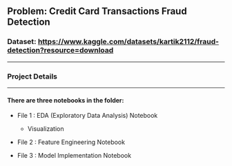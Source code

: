 ## **Problem: Credit Card Transactions Fraud Detection**

### **Dataset:** https://www.kaggle.com/datasets/kartik2112/fraud-detection?resource=download

<hr>

### Project Details

<hr>

#### There are three notebooks in the folder:

- File 1 : EDA (Exploratory Data Analysis) Notebook

  - Visualization

- File 2 : Feature Engineering Notebook

- File 3 : Model Implementation Notebook
